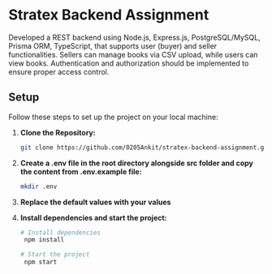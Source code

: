 # Stratex Backend Assignment

Developed a REST backend using Node.js, Express.js, PostgreSQL/MySQL, Prisma ORM, TypeScript, that supports user (buyer) and seller functionalities. Sellers can manage books via CSV upload, while users can view books. Authentication and authorization should be implemented to ensure proper access control.

## Setup

Follow these steps to set up the project on your local machine:

1. **Clone the Repository:**

   ```bash
   git clone https://github.com/0205Ankit/stratex-backend-assignment.git

   ```

2. **Create a .env file in the root directory alongside src folder and copy the content from .env.example file:**

   ```bash
   mkdir .env

   ```

3. **Replace the default values with your values**

4. **Install dependencies and start the project:**

   ```bash
   # Install dependencies
    npm install

   # Start the project
    npm start

   ```
